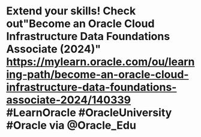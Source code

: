 # Extend your skills! Check out"Become an Oracle Cloud Infrastructure Data Foundations Associate (2024)" https://mylearn.oracle.com/ou/learning-path/become-an-oracle-cloud-infrastructure-data-foundations-associate-2024/140339 #LearnOracle #OracleUniversity #Oracle via @Oracle_Edu 
